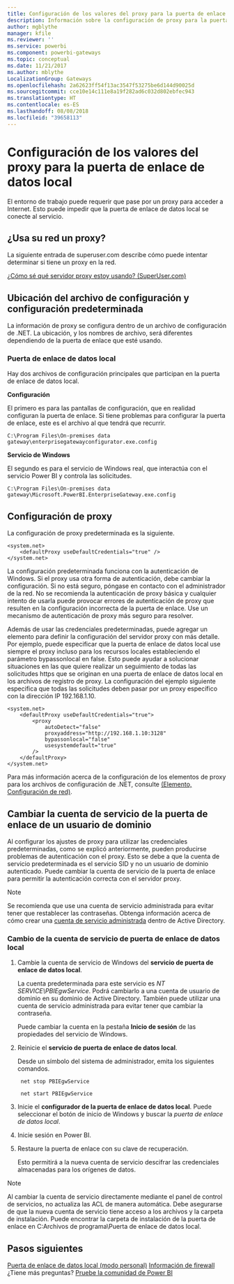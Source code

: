```yaml
---
title: Configuración de los valores del proxy para la puerta de enlace de datos local
description: Información sobre la configuración de proxy para la puerta de enlace de datos local.
author: mgblythe
manager: kfile
ms.reviewer: ''
ms.service: powerbi
ms.component: powerbi-gateways
ms.topic: conceptual
ms.date: 11/21/2017
ms.author: mblythe
LocalizationGroup: Gateways
ms.openlocfilehash: 2a62623ff54f13ac3547f53275be6d144d90025d
ms.sourcegitcommit: cce10e14c111e8a19f282ad6c032d802ebfec943
ms.translationtype: HT
ms.contentlocale: es-ES
ms.lasthandoff: 08/08/2018
ms.locfileid: "39658113"
---
```

# <a name="configuring-proxy-settings-for-the-on-premises-data-gateway"></a>Configuración de los valores del proxy para la puerta de enlace de datos local
El entorno de trabajo puede requerir que pase por un proxy para acceder a Internet. Esto puede impedir que la puerta de enlace de datos local se conecte al servicio.

## <a name="does-your-network-use-a-proxy"></a>¿Usa su red un proxy?
La siguiente entrada de superuser.com describe cómo puede intentar determinar si tiene un proxy en la red.

[¿Cómo sé qué servidor proxy estoy usando? (SuperUser.com)](https://superuser.com/questions/346372/how-do-i-know-what-proxy-server-im-using)

## <a name="configuration-file-location-and-default-configuration"></a>Ubicación del archivo de configuración y configuración predeterminada
La información de proxy se configura dentro de un archivo de configuración de .NET. La ubicación, y los nombres de archivo, será diferentes dependiendo de la puerta de enlace que esté usando.

### <a name="on-premises-data-gateway"></a>Puerta de enlace de datos local
Hay dos archivos de configuración principales que participan en la puerta de enlace de datos local.

**Configuración**

El primero es para las pantallas de configuración, que en realidad configuran la puerta de enlace. Si tiene problemas para configurar la puerta de enlace, este es el archivo al que tendrá que recurrir.

    C:\Program Files\On-premises data gateway\enterprisegatewayconfigurator.exe.config

**Servicio de Windows**

El segundo es para el servicio de Windows real, que interactúa con el servicio Power BI y controla las solicitudes.

    C:\Program Files\On-premises data gateway\Microsoft.PowerBI.EnterpriseGateway.exe.config

## <a name="configuring-proxy-settings"></a>Configuración de proxy
La configuración de proxy predeterminada es la siguiente.

    <system.net>
        <defaultProxy useDefaultCredentials="true" />
    </system.net>

La configuración predeterminada funciona con la autenticación de Windows. Si el proxy usa otra forma de autenticación, debe cambiar la configuración. Si no está seguro, póngase en contacto con el administrador de la red. No se recomienda la autenticación de proxy básica y cualquier intento de usarla puede provocar errores de autenticación de proxy que resulten en la configuración incorrecta de la puerta de enlace. Use un mecanismo de autenticación de proxy más seguro para resolver.

Además de usar las credenciales predeterminadas, puede agregar un elemento <proxy> para definir la configuración del servidor proxy con más detalle. Por ejemplo, puede especificar que la puerta de enlace de datos local use siempre el proxy incluso para los recursos locales estableciendo el parámetro bypassonlocal en false. Esto puede ayudar a solucionar situaciones en las que quiere realizar un seguimiento de todas las solicitudes https que se originan en una puerta de enlace de datos local en los archivos de registro de proxy. La configuración del ejemplo siguiente especifica que todas las solicitudes deben pasar por un proxy específico con la dirección IP 192.168.1.10.

    <system.net>
        <defaultProxy useDefaultCredentials="true">
            <proxy  
                autoDetect="false"  
                proxyaddress="http://192.168.1.10:3128"  
                bypassonlocal="false"  
                usesystemdefault="true"
            />  
        </defaultProxy>
    </system.net>

Para más información acerca de la configuración de los elementos de proxy para los archivos de configuración de .NET, consulte [<defaultProxy> (Elemento, Configuración de red)](https://msdn.microsoft.com/library/kd3cf2ex.aspx).

## <a name="changing-the-gateway-service-account-to-a-domain-user"></a>Cambiar la cuenta de servicio de la puerta de enlace de un usuario de dominio
Al configurar los ajustes de proxy para utilizar las credenciales predeterminadas, como se explicó anteriormente, pueden producirse problemas de autenticación con el proxy. Esto se debe a que la cuenta de servicio predeterminada es el servicio SID y no un usuario de dominio autenticado. Puede cambiar la cuenta de servicio de la puerta de enlace para permitir la autenticación correcta con el servidor proxy.

> [!NOTE]
> Se recomienda que use una cuenta de servicio administrada para evitar tener que restablecer las contraseñas. Obtenga información acerca de cómo crear una [cuenta de servicio administrada](https://technet.microsoft.com/library/dd548356.aspx) dentro de Active Directory.
> 
> 

### <a name="change-the-on-premises-data-gateway-service-account"></a>Cambio de la cuenta de servicio de puerta de enlace de datos local
1. Cambie la cuenta de servicio de Windows del **servicio de puerta de enlace de datos local**.

    La cuenta predeterminada para este servicio es *NT SERVICE\PBIEgwService*. Podrá cambiarlo a una cuenta de usuario de dominio en su dominio de Active Directory. También puede utilizar una cuenta de servicio administrada para evitar tener que cambiar la contraseña.

    Puede cambiar la cuenta en la pestaña **Inicio de sesión** de las propiedades del servicio de Windows.
2. Reinicie el **servicio de puerta de enlace de datos local**.

    Desde un símbolo del sistema de administrador, emita los siguientes comandos.

        net stop PBIEgwService

        net start PBIEgwService
3. Inicie el **configurador de la puerta de enlace de datos local**. Puede seleccionar el botón de inicio de Windows y buscar la *puerta de enlace de datos local*.
4. Inicie sesión en Power BI.
5. Restaure la puerta de enlace con su clave de recuperación.

    Esto permitirá a la nueva cuenta de servicio descifrar las credenciales almacenadas para los orígenes de datos.

> [!NOTE]
> Al cambiar la cuenta de servicio directamente mediante el panel de control de servicios, no actualiza las ACL de manera automática. Debe asegurarse de que la nueva cuenta de servicio tiene acceso a los archivos y la carpeta de instalación. Puede encontrar la carpeta de instalación de la puerta de enlace en C:Archivos de programa\Puerta de enlace de datos local. 
> 

## <a name="next-steps"></a>Pasos siguientes
[Puerta de enlace de datos local (modo personal)](service-gateway-personal-mode.md)
[Información de firewall](service-gateway-onprem-tshoot.md#firewall-or-proxy)  
¿Tiene más preguntas? [Pruebe la comunidad de Power BI](http://community.powerbi.com/)

